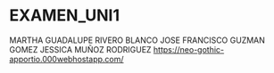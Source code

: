 # EXAMEN_UNI1
MARTHA GUADALUPE RIVERO BLANCO 
JOSE FRANCISCO GUZMAN GOMEZ
JESSICA MUÑOZ RODRIGUEZ
https://neo-gothic-apportio.000webhostapp.com/
